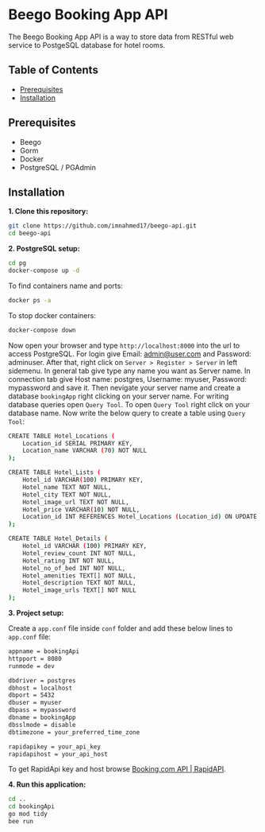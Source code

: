 # Beego Booking App API

The Beego Booking App API is a way to store data from RESTful web service to PostgeSQL database for hotel rooms.

## Table of Contents

- [Prerequisites](#prerequisites)
- [Installation](#installation)

## Prerequisites

- Beego 
- Gorm
- Docker
- PostgreSQL / PGAdmin

## Installation

**1. Clone this repository:**
```bash
git clone https://github.com/imnahmed17/beego-api.git
cd beego-api
```

**2. PostgreSQL setup:**
```bash
cd pg
docker-compose up -d
```
To find containers name and ports:
```bash
docker ps -a
```
To stop docker containers:
```bash
docker-compose down
```
Now open your browser and type `http://localhost:8000` into the url to access PostgreSQL. For login give Email: admin@user.com and Password: adminuser. After that, right click on `Server > Register > Server` in left sidemenu. In general tab give type any name you want as Server name. In connection tab give Host name: postgres, Username: myuser, Password: mypassword and save it. Then nevigate your server name and create a database `bookingApp` right clicking on your server name. For writing database queries open `Query Tool`. To open `Query Tool` right click on your database name. Now write the below query to create a table using `Query Tool`:
```bash
CREATE TABLE Hotel_Locations (
    Location_id SERIAL PRIMARY KEY,
    Location_name VARCHAR (70) NOT NULL
);

CREATE TABLE Hotel_Lists (  
    Hotel_id VARCHAR(100) PRIMARY KEY,  
    Hotel_name TEXT NOT NULL,
	Hotel_city TEXT NOT NULL,
	Hotel_image_url TEXT NOT NULL,
	Hotel_price VARCHAR(10) NOT NULL,
	Location_id INT REFERENCES Hotel_Locations (Location_id) ON UPDATE CASCADE ON DELETE CASCADE
);

CREATE TABLE Hotel_Details (
	Hotel_id VARCHAR (100) PRIMARY KEY,
	Hotel_review_count INT NOT NULL,
	Hotel_rating INT NOT NULL,
	Hotel_no_of_bed INT NOT NULL,
	Hotel_amenities TEXT[] NOT NULL,
	Hotel_description TEXT NOT NULL,
	Hotel_image_urls TEXT[] NOT NULL
);
```

**3. Project setup:**

Create a `app.conf` file inside `conf` folder and add these below lines to `app.conf` file:
```bash
appname = bookingApi
httpport = 8080
runmode = dev

dbdriver = postgres
dbhost = localhost
dbport = 5432
dbuser = myuser
dbpass = mypassword
dbname = bookingApp
dbsslmode = disable
dbtimezone = your_preferred_time_zone

rapidapikey = your_api_key
rapidapihost = your_api_host
```
To get RapidApi key and host browse [Booking.com API | RapidAPI](https://rapidapi.com/ntd119/api/booking-com13?fbclid=IwAR2aC91bQeRddPSQZ7szn93Ck7hMdmRUwpZ9EBHQf-RPps0lua_Qe3jLd8I).

**4. Run this application:**
```bash
cd ..
cd bookingApi
go mod tidy
bee run
```